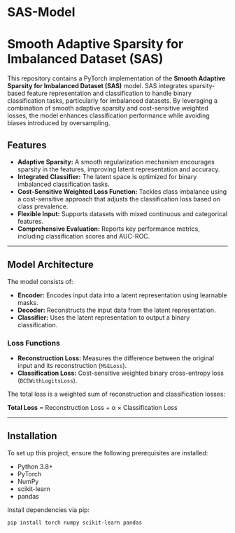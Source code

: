 # SAS-Model
# Smooth Adaptive Sparsity for Imbalanced Dataset (SAS)

This repository contains a PyTorch implementation of the **Smooth Adaptive Sparsity for Imbalanced Dataset (SAS)** model. SAS integrates sparsity-based feature representation and classification to handle binary classification tasks, particularly for imbalanced datasets. By leveraging a combination of smooth adaptive sparsity and cost-sensitive weighted losses, the model enhances classification performance while avoiding biases introduced by oversampling.

## Features
- **Adaptive Sparsity:** A smooth regularization mechanism encourages sparsity in the features, improving latent representation and accuracy.
- **Integrated Classifier:** The latent space is optimized for binary imbalanced classification tasks.
- **Cost-Sensitive Weighted Loss Function:** Tackles class imbalance using a cost-sensitive approach that adjusts the classification loss based on class prevalence.
- **Flexible Input:** Supports datasets with mixed continuous and categorical features.
- **Comprehensive Evaluation:** Reports key performance metrics, including classification scores and AUC-ROC.

---

## Model Architecture

The model consists of:
- **Encoder:** Encodes input data into a latent representation using learnable masks.
- **Decoder:** Reconstructs the input data from the latent representation.
- **Classifier:** Uses the latent representation to output a binary classification.

### Loss Functions
- **Reconstruction Loss:** Measures the difference between the original input and its reconstruction (`MSELoss`).
- **Classification Loss:** Cost-sensitive weighted binary cross-entropy loss (`BCEWithLogitsLoss`).

The total loss is a weighted sum of reconstruction and classification losses: 

**Total Loss** = Reconstruction Loss + α × Classification Loss


---

## Installation

To set up this project, ensure the following prerequisites are installed:
- Python 3.8+
- PyTorch
- NumPy
- scikit-learn
- pandas

Install dependencies via pip:
```bash
pip install torch numpy scikit-learn pandas
